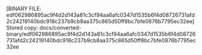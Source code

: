 [BINARY FILE: edf062986895ac9f4d2d143a81c3cf94aa6afc0347d1535b6f4d08726731afd2c24219140bdc918c237b9cb8aa375c865d50ff8bc7bfe0876b7795ec32ee]
Stored copy: docs/converted-binary/edf062986895ac9f4d2d143a81c3cf94aa6afc0347d1535b6f4d08726731afd2c24219140bdc918c237b9cb8aa375c865d50ff8bc7bfe0876b7795ec32ee
